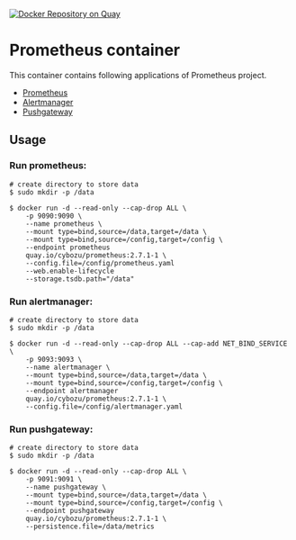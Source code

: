 [![Docker Repository on Quay](https://quay.io/repository/cybozu/prometheus/status "Docker Repository on Quay")](https://quay.io/repository/cybozu/prometheus)

Prometheus container
====================

This container contains following applications of Prometheus project.

- [Prometheus](https://github.com/prometheus/prometheus/)
- [Alertmanager](https://github.com/prometheus/alertmanager/)
- [Pushgateway](https://github.com/prometheus/pushgateway/)

Usage
-----

### Run prometheus:

```console
# create directory to store data
$ sudo mkdir -p /data

$ docker run -d --read-only --cap-drop ALL \
    -p 9090:9090 \
    --name prometheus \
    --mount type=bind,source=/data,target=/data \
    --mount type=bind,source=/config,target=/config \
    --endpoint prometheus
    quay.io/cybozu/prometheus:2.7.1-1 \
    --config.file=/config/prometheus.yaml
    --web.enable-lifecycle
    --storage.tsdb.path="/data"
```

### Run alertmanager:

```console
# create directory to store data
$ sudo mkdir -p /data

$ docker run -d --read-only --cap-drop ALL --cap-add NET_BIND_SERVICE \
    -p 9093:9093 \
    --name alertmanager \
    --mount type=bind,source=/data,target=/data \
    --mount type=bind,source=/config,target=/config \
    --endpoint alertmanager
    quay.io/cybozu/prometheus:2.7.1-1 \
    --config.file=/config/alertmanager.yaml
```

### Run pushgateway:

```console
# create directory to store data
$ sudo mkdir -p /data

$ docker run -d --read-only --cap-drop ALL \
    -p 9091:9091 \
    --name pushgateway \
    --mount type=bind,source=/data,target=/data \
    --mount type=bind,source=/config,target=/config \
    --endpoint pushgateway
    quay.io/cybozu/prometheus:2.7.1-1 \
    --persistence.file=/data/metrics
```
